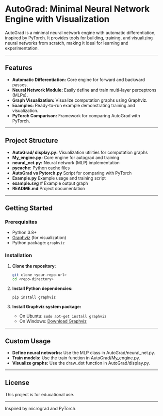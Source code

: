 # AutoGrad: Minimal Neural Network Engine with Visualization

AutoGrad is a minimal neural network engine with automatic differentiation, inspired by PyTorch. It provides tools for building, training, and visualizing neural networks from scratch, making it ideal for learning and experimentation.

---

## Features

- **Automatic Differentiation:** Core engine for forward and backward passes.
- **Neural Network Module:** Easily define and train multi-layer perceptrons (MLPs).
- **Graph Visualization:** Visualize computation graphs using Graphviz.
- **Examples:** Ready-to-run example demonstrating training and visualization.
- **PyTorch Comparison:** Framework for comparing AutoGrad with PyTorch.

---

## Project Structure
- **AutoGrad/ display.py:**  Visualization utilities for computation graphs 
- **My_engine.py:**  Core engine for autograd and training 
- **neural_net.py:** Neural network (MLP) implementation 
- **pycache:** Python cache files 
- **AutoGrad vs Pytorch.py** Script for comparing with PyTorch  
- **Example.py** Example usage and training script 
- **example.svg** # Example output graph 
- **README.md**  Project documentation

---

## Getting Started

### Prerequisites

- Python 3.8+
- [Graphviz](https://graphviz.gitlab.io/download/) (for visualization)
- Python package: `graphviz`

### Installation

1. **Clone the repository:**
    ```sh
    git clone <your-repo-url>
    cd <repo-directory>
    ```

2. **Install Python dependencies:**
    ```sh
    pip install graphviz
    ```

3. **Install Graphviz system package:**
    - On Ubuntu: `sudo apt-get install graphviz`
    - On Windows: [Download Graphviz](https://graphviz.gitlab.io/download/)

---

## Custom Usage
- **Define neural networks:** Use the MLP class in AutoGrad/neural_net.py.
- **Train models:** Use the train function in AutoGrad/My_engine.py.
- **Visualize graphs:** Use the draw_dot function in AutoGrad/display.py.

---
## License
This project is for educational use.

---

Inspired by micrograd and PyTorch.
